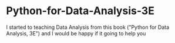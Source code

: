 # Python-for-Data-Analysis-3E
I started to teaching Data Analysis from this book ("Python for Data Analysis, 3E") and I would be happy if it going to help you
